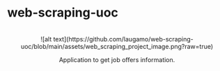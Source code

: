 # web-scraping-uoc

<!-- PROJECT LOGO -->
<br />
<div align="center">
    ![alt text](https://github.com/laugamo/web-scraping-uoc/blob/main/assets/web_scraping_project_image.png?raw=true)
  </a>


  <p align="center">
    Application to get job offers information.
  </p>
</div>
